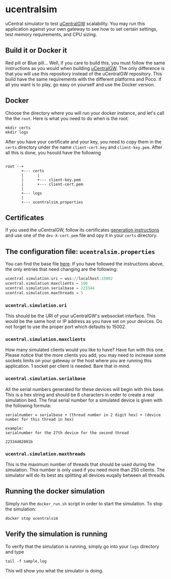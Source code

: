# ucentralsim
uCentral simulator to test [uCentralGW](https://github.com/stephb9959/ucentralsim) scalability. You may run this 
application against your own gateway to see how to set certain settings, test memory requirements, and CPU sizing.

## Build it or Docker it
Red pill or Blue pill... Well, if you care to build this, you must follow the same instructions as you would when
building [uCentralGW](https://github.com/stephb9959/ucentralsim). The only difference is that you will use this repository
instead of the uCentralGW repository. This build have the same requirements with the different platforms and Poco. if all 
you want is to play, go easy on yourself and use the Docker version.

## Docker
Choose the directory where you will run your docker instance, and let's call the the `root`. Here is what you need to do
when is the root:

```shell
mkdir certs
mkdir logs
```

After you have your certificate and your key, you need to copy them in the `certs` directory under the name `client-cert.key` and 
`client-key.pem`. After all this is done, you hsould have the following

```shell

root --+
       +--- certs
       |      |
       |      +--- client-key.pem
       |      +--- client-cert.pem
       |
       +--- logs
       |
       +--- ucentralsim.properties
```

## Certificates
If you used the uCentralGW, follow its certificates [generation instructions](https://github.com/stephb9959/ucentralgw/blob/main/README.md/#certificates) and use one of the `dev-X-cert.pem` file and opy it in your 
`certs` directory.

## The configuration file: `ucentralsim.properties`
You can find the base file [here](https://github.com/stephb9959/ucentralsim/blob/main/ucentralsim.properties). If you have followed the instructions above,
the only entries that need changing are the following:

```asm
ucentral.simulation.uri = wss://localhost:15002
ucentral.simulation.maxclients = 100
ucentral.simulation.serialbase = 223344
ucentral.simulation.maxthreads = 5
```

### `ucentral.simulation.uri`
This should be the URI of your uCentralGW's websocket interface. This would be the same host or IP address as you have set on your devices. Do not forget 
to use the proper port which defaults to 15002.

### `ucentral.simulation.maxclients`
How many simulated clients would you like to have? Have fun with this one. Please notice that the more clients you add, you may need to increase 
some sockets limits on your gateway or the host where you are running this application. 1 socket per client is needed. Bare that in mind.

### `ucentral.simulation.serialbase`
All the serial numbers generated for these devices will begin with  this base. This is a hex string and should be 6 characters in order to create a 
real simulation bed. The final serial number for a simulated device is given with the following formula:

```
serialnumber = serialbase + (thread number in 2 digit hex) + (device number for this thread in hex)

example:
serialnumber for the 27th device for the second thread

22334402001b
```

### `ucentral.simulation.maxthreads`
This is the maximum number of threads that should be used during the simulation. This number is only used if you 
need more than 250 clients. The simulator will do its best ats splitting all devices euqally between all threads. 

## Running the docker simulation
Simply run the `docker_run.sh` script in order to start the simulation. To stop the simulation:

```shell
docker stop ucentralsim
```

## Verify the simulation is running
To verify that the simulation is running, simply go into your `logs` directory and type

```shell
tail -f sample.log
```

This will show you what the simulator is doing.
